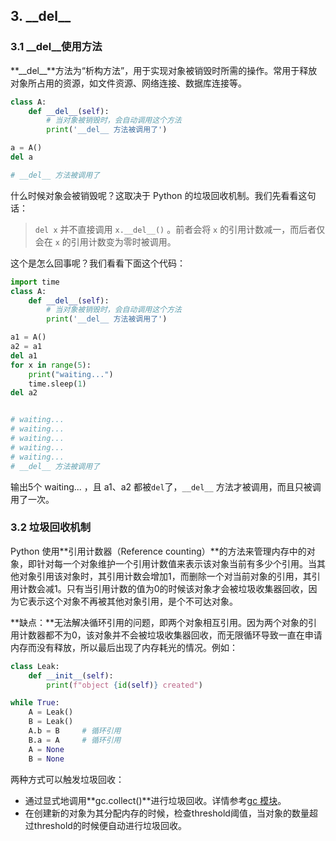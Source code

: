 ## 3. \_\_del\_\_

### 3.1 \_\_del\_\_使用方法

**\_\_del\_\_**方法为“析构方法”，用于实现对象被销毁时所需的操作。常用于释放对象所占用的资源，如文件资源、网络连接、数据库连接等。

```python
class A:
    def __del__(self):
        # 当对象被销毁时，会自动调用这个方法
        print('__del__ 方法被调用了')

a = A()
del a

# __del__ 方法被调用了
```

什么时候对象会被销毁呢？这取决于 Python 的垃圾回收机制。我们先看看这句话：

> `del x` 并不直接调用 `x.__del__()` 。前者会将 `x` 的引用计数减一，而后者仅会在 `x` 的引用计数变为零时被调用。

这个是怎么回事呢？我们看看下面这个代码：

```python
import time
class A:
    def __del__(self):
        # 当对象被销毁时，会自动调用这个方法
        print('__del__ 方法被调用了')

a1 = A()
a2 = a1
del a1
for x in range(5):
    print("waiting...")
    time.sleep(1)
del a2


# waiting...
# waiting...
# waiting...
# waiting...
# waiting...
# __del__ 方法被调用了
```

输出5个 waiting... ，且 a1、a2 都被`del`了，`__del__` 方法才被调用，而且只被调用了一次。

### 3.2 垃圾回收机制

Python 使用**引用计数器（Reference counting）**的方法来管理内存中的对象，即针对每一个对象维护一个引用计数值来表示该对象当前有多少个引用。当其他对象引用该对象时，其引用计数会增加1，而删除一个对当前对象的引用，其引用计数会减1。只有当引用计数的值为0的时候该对象才会被垃圾收集器回收，因为它表示这个对象不再被其他对象引用，是个不可达对象。

**缺点：**无法解决循环引用的问题，即两个对象相互引用。因为两个对象的引用计数器都不为0，该对象并不会被垃圾收集器回收，而无限循环导致一直在申请内存而没有释放，所以最后出现了内存耗光的情况。例如：

```python
class Leak:
    def __init__(self):
        print(f"object {id(self)} created")

while True:
    A = Leak()
    B = Leak()
    A.b = B     # 循环引用
    B.a = A     # 循环引用
    A = None
    B = None
```

两种方式可以触发垃圾回收：

- 通过显式地调用**gc.collect()**进行垃圾回收。详情参考[gc 模块](https://docs.python.org/zh-cn/3/library/gc.html#module-gc)。
- 在创建新的对象为其分配内存的时候，检查threshold阈值，当对象的数量超过threshold的时候便自动进行垃圾回收。

